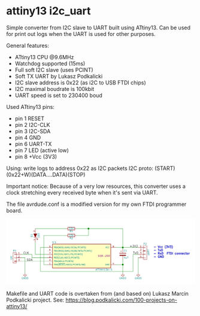 # attiny13 i2c_uart

Simple converter from I2C slave to UART built using ATtiny13.
Can be used for print out logs when the UART is used for other purposes.

General features:
- ATtiny13 CPU @9.6MHz
- Watchdog supported (15ms)
- Full soft I2C slave (uses PCINT)
- Soft TX UART by Lukasz Podkalicki
- I2C slave address is 0x22 (as i2C to USB FTDI chips)
- I2C maximal boudrate is 100kbit
- UART speed is set to 230400 boud

Used ATtiny13 pins:
 - pin 1 RESET
 - pin 2 I2C-CLK
 - pin 3 I2C-SDA
 - pin 4 GND
 - pin 6 UART-TX
 - pin 7 LED (active low)
 - pin 8 +Vcc (3V3)

Using:
 write logs to address 0x22 as I2C packets
 I2C proto: (START)(0x22+W)(DATA....DATA)(STOP)

Important notice:
 Because of a very low resources, this converter uses a clock stretching
 every received byte when it's sent via UART.

The file avrdude.conf is a modified version for my own FTDI programmer board.

![Schematic](i2c_slave_uart_attiny13.png?raw=true "Schematic")

Makefile and UART code is overtaken from (and based on) Lukasz Marcin Podkalicki project.
See:
	https://blog.podkalicki.com/100-projects-on-attiny13/



